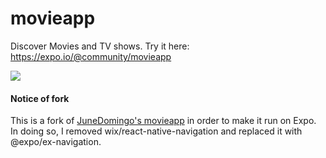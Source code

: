 # movieapp

Discover Movies and TV shows. Try it here: https://expo.io/@community/movieapp

<a href="https://expo.io/@community/movieapp" target="_blank">
  <img src="https://cloud.githubusercontent.com/assets/5106887/20606597/f176b3e2-b2ac-11e6-9163-c9e625df7748.png" style="max-width:100%">
</a>

#### Notice of fork

This is a fork of [JuneDomingo's
movieapp](https://github.com/JuneDomingo/movieapp) in order to make it
run on Expo. In doing so, I removed wix/react-native-navigation and
replaced it with @expo/ex-navigation.
